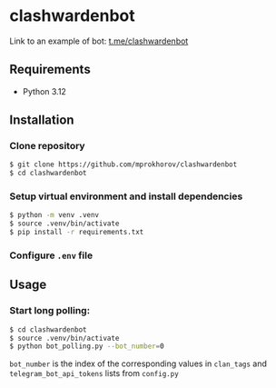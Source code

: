 # clashwardenbot

Link to an example of bot: [t.me/clashwardenbot](https://t.me/clashwardenbot)

## Requirements

- Python 3.12

## Installation

### Clone repository

```bash
$ git clone https://github.com/mprokhorov/clashwardenbot
$ cd clashwardenbot
```

### Setup virtual environment and install dependencies

```bash
$ python -m venv .venv
$ source .venv/bin/activate
$ pip install -r requirements.txt
```

### Configure `.env` file

## Usage

### Start long polling:

```bash
$ cd clashwardenbot
$ source .venv/bin/activate
$ python bot_polling.py --bot_number=0
```
```bot_number``` is the index of the corresponding values in ```clan_tags``` and ```telegram_bot_api_tokens``` lists from ```config.py```